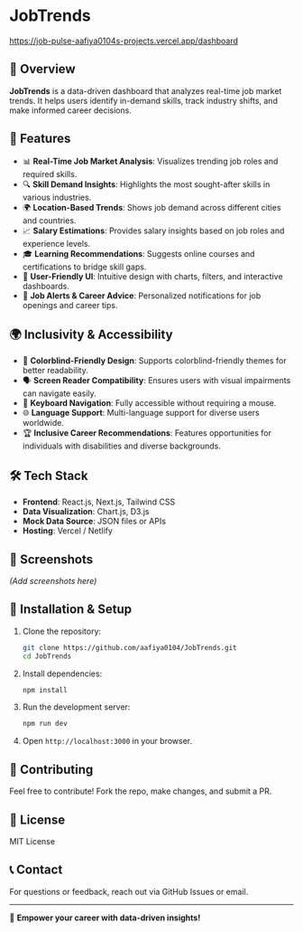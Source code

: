 # JobTrends
https://job-pulse-aafiya0104s-projects.vercel.app/dashboard

## 📌 Overview
**JobTrends** is a data-driven dashboard that analyzes real-time job market trends. It helps users identify in-demand skills, track industry shifts, and make informed career decisions.

## 🚀 Features
- 📊 **Real-Time Job Market Analysis**: Visualizes trending job roles and required skills.
- 🔍 **Skill Demand Insights**: Highlights the most sought-after skills in various industries.
- 🌍 **Location-Based Trends**: Shows job demand across different cities and countries.
- 📈 **Salary Estimations**: Provides salary insights based on job roles and experience levels.
- 🎓 **Learning Recommendations**: Suggests online courses and certifications to bridge skill gaps.
- 🎨 **User-Friendly UI**: Intuitive design with charts, filters, and interactive dashboards.
- 🔔 **Job Alerts & Career Advice**: Personalized notifications for job openings and career tips.

## 🌍 Inclusivity & Accessibility
- 🌈 **Colorblind-Friendly Design**: Supports colorblind-friendly themes for better readability.
- 🗣️ **Screen Reader Compatibility**: Ensures users with visual impairments can navigate easily.
- 🎯 **Keyboard Navigation**: Fully accessible without requiring a mouse.
- 🌐 **Language Support**: Multi-language support for diverse users worldwide.
- 🏆 **Inclusive Career Recommendations**: Features opportunities for individuals with disabilities and diverse backgrounds.

## 🛠️ Tech Stack
- **Frontend**: React.js, Next.js, Tailwind CSS
- **Data Visualization**: Chart.js, D3.js
- **Mock Data Source**: JSON files or APIs
- **Hosting**: Vercel / Netlify

## 📸 Screenshots
_(Add screenshots here)_

## 🔧 Installation & Setup
1. Clone the repository:
   ```sh
   git clone https://github.com/aafiya0104/JobTrends.git
   cd JobTrends
   ```
2. Install dependencies:
   ```sh
   npm install
   ```
3. Run the development server:
   ```sh
   npm run dev
   ```
4. Open `http://localhost:3000` in your browser.

## 🤝 Contributing
Feel free to contribute! Fork the repo, make changes, and submit a PR.

## 📜 License
MIT License

## 📞 Contact
For questions or feedback, reach out via GitHub Issues or email.

---
🌟 **Empower your career with data-driven insights!**

